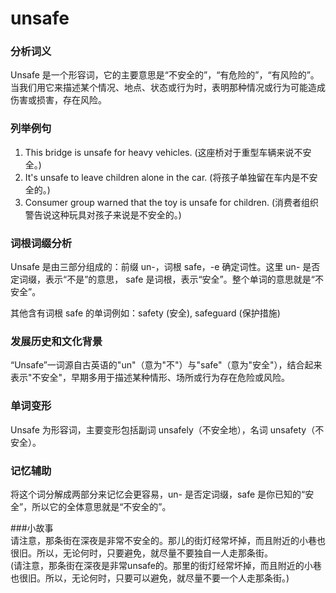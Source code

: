 # unsafe

### 分析词义

  

Unsafe 是一个形容词，它的主要意思是“不安全的”，“有危险的”，“有风险的”。当我们用它来描述某个情况、地点、状态或行为时，表明那种情况或行为可能造成伤害或损害，存在风险。

  

### 列举例句

  

1.  This bridge is unsafe for heavy vehicles. (这座桥对于重型车辆来说不安全。)
2.  It's unsafe to leave children alone in the car. (将孩子单独留在车内是不安全的。)
3.  Consumer group warned that the toy is unsafe for children. (消费者组织警告说这种玩具对孩子来说是不安全的。)

  

### 词根词缀分析

  

Unsafe 是由三部分组成的：前缀 un-，词根 safe，-e 确定词性。这里 un- 是否定词缀，表示“不是”的意思， safe 是词根，表示“安全”。整个单词的意思就是“不安全”。

  

其他含有词根 safe 的单词例如：safety (安全), safeguard (保护措施)

  

### 发展历史和文化背景

  

“Unsafe”一词源自古英语的"un"（意为"不"）与"safe"（意为"安全"），结合起来表示"不安全"，早期多用于描述某种情形、场所或行为存在危险或风险。

  

### 单词变形

  

Unsafe 为形容词，主要变形包括副词 unsafely（不安全地），名词 unsafety（不安全）。

  

### 记忆辅助

  

将这个词分解成两部分来记忆会更容易，un- 是否定词缀，safe 是你已知的“安全”，所以它的全体意思就是“不安全的”。

  

###小故事  
请注意，那条街在深夜是非常不安全的。那儿的街灯经常坏掉，而且附近的小巷也很旧。所以，无论何时，只要避免，就尽量不要独自一人走那条街。  
(请注意，那条街在深夜是非常unsafe的。那里的街灯经常坏掉，而且附近的小巷也很旧。所以，无论何时，只要可以避免，就尽量不要一个人走那条街。)
